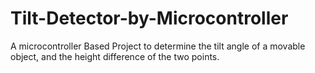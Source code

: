 # Tilt-Detector-by-Microcontroller
A microcontroller Based Project to determine the tilt angle of a movable object, and the height difference of the two points.
